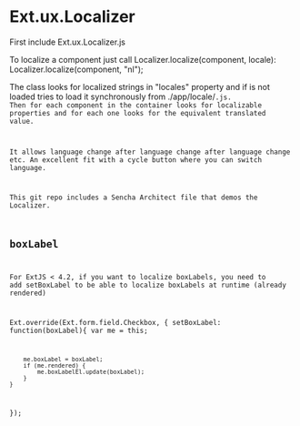 Ext.ux.Localizer
================

First include Ext.ux.Localizer.js

To localize a component just call Localizer.localize(component, locale):
Localizer.localize(component, "nl");

The class looks for localized strings in "locales" property and if is not loaded tries
to load it synchronously from ./app/locale/<code>.js. Then for each component in the container looks for localizable properties
and for each one looks for the equivalent translated value.

It allows language change after language change after language change etc.
An excellent fit with a cycle button where you can switch language.

This git repo includes a Sencha Architect file that demos the Localizer.

boxLabel
--------
For ExtJS < 4.2, if you want to localize boxLabels, you need to add setBoxLabel to be able to localize boxLabels at runtime (already rendered)

Ext.override(Ext.form.field.Checkbox, {
    setBoxLabel: function(boxLabel){
        var me = this;
        
        me.boxLabel = boxLabel;
        if (me.rendered) {
            me.boxLabelEl.update(boxLabel);
        }
    }
});
